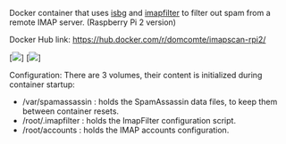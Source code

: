 Docker container that uses [isbg](https://github.com/dc55028/isbg) and [imapfilter](https://github.com/lefcha/imapfilter) to filter out spam from a remote IMAP server. (Raspberry Pi 2 version)

Docker Hub link: https://hub.docker.com/r/domcomte/imapscan-rpi2/

[![](https://images.microbadger.com/badges/image/domcomte/imapscan-rpi2.svg)] [![](https://images.microbadger.com/badges/version/domcomte/imapscan-rpi2.svg)]


Configuration:
There are 3 volumes, their content is initialized during container startup:
- /var/spamassassin : holds the SpamAssassin data files, to keep them between container resets.
- /root/.imapfilter : holds the ImapFilter configuration script.
- /root/accounts    : holds the IMAP accounts configuration.
